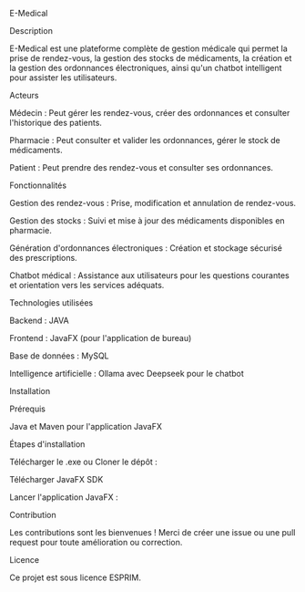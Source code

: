 E-Medical

Description

E-Medical est une plateforme complète de gestion médicale qui permet la prise de rendez-vous, la gestion des stocks de médicaments, la création et la gestion des ordonnances électroniques, ainsi qu'un chatbot intelligent pour assister les utilisateurs.

Acteurs

Médecin : Peut gérer les rendez-vous, créer des ordonnances et consulter l'historique des patients.

Pharmacie : Peut consulter et valider les ordonnances, gérer le stock de médicaments.

Patient : Peut prendre des rendez-vous et consulter ses ordonnances.

Fonctionnalités

Gestion des rendez-vous : Prise, modification et annulation de rendez-vous.

Gestion des stocks : Suivi et mise à jour des médicaments disponibles en pharmacie.

Génération d'ordonnances électroniques : Création et stockage sécurisé des prescriptions.

Chatbot médical : Assistance aux utilisateurs pour les questions courantes et orientation vers les services adéquats.

Technologies utilisées

Backend : JAVA

Frontend : JavaFX (pour l'application de bureau)

Base de données : MySQL

Intelligence artificielle : Ollama avec Deepseek pour le chatbot

Installation

Prérequis

Java et Maven pour l'application JavaFX

Étapes d'installation

Télécharger le .exe ou Cloner le dépôt :

Télécharger JavaFX SDK

Lancer l'application JavaFX :

Contribution

Les contributions sont les bienvenues ! Merci de créer une issue ou une pull request pour toute amélioration ou correction.

Licence

Ce projet est sous licence ESPRIM.

